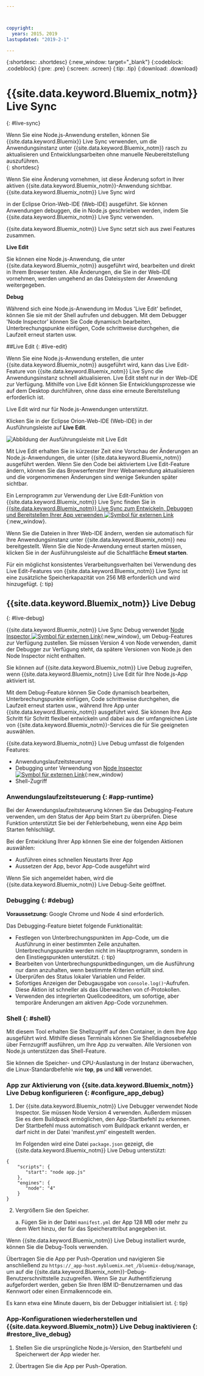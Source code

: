 ```yaml
---



copyright:
  years: 2015，2019
lastupdated: "2019-2-1"

---
```


{:shortdesc: .shortdesc}
{:new_window: target="_blank"}
{:codeblock: .codeblock}
{:pre: .pre}
{:screen: .screen}
{:tip: .tip}
{:download: .download}

# {{site.data.keyword.Bluemix_notm}} Live Sync
{: #live-sync}


Wenn Sie eine Node.js-Anwendung erstellen, können Sie {{site.data.keyword.Bluemix}} Live Sync verwenden, um die Anwendungsinstanz unter {{site.data.keyword.Bluemix_notm}} rasch zu aktualisieren und Entwicklungsarbeiten ohne manuelle Neubereitstellung auszuführen.   
{: shortdesc}

Wenn Sie eine Änderung vornehmen, ist diese Änderung sofort in Ihrer aktiven {{site.data.keyword.Bluemix_notm}}-Anwendung sichtbar. {{site.data.keyword.Bluemix_notm}} Live Sync wird
<!--from both the command line and -->
in der Eclipse Orion-Web-IDE (Web-IDE) ausgeführt. Sie können Anwendungen debuggen, die in Node.js geschrieben werden, indem Sie {{site.data.keyword.Bluemix_notm}} Live Sync verwenden.  

{{site.data.keyword.Bluemix_notm}} Live Sync setzt sich aus zwei Features zusammen.
<!--three -->

<!--
**Desktop Sync**  

You can synchronize any desktop directory tree with a cloud-based project workspace similar to the way Dropbox works. The Web IDE directly edits the same cloud-based workspace, so both stay in sync. Desktop Sync works for any kind of application. To use Desktop Sync, you need to download and install the BL command line interface.  
-->

**Live Edit**

Sie können eine Node.js-Anwendung, die unter {{site.data.keyword.Bluemix_notm}} ausgeführt wird, bearbeiten und direkt in Ihrem Browser testen. Alle Änderungen, die Sie in der Web-IDE vornehmen, werden umgehend an das Dateisystem der Anwendung weitergegeben.  

**Debug**  

Während sich eine Node.js-Anwendung im Modus 'Live Edit' befindet, können Sie sie mit der Shell aufrufen und debuggen. Mit dem Debugger 'Node Inspector' können Sie Code dynamisch bearbeiten, Unterbrechungspunkte einfügen, Code schrittweise durchgehen, die Laufzeit erneut starten usw.  


##Live Edit
{: #live-edit}

Wenn Sie eine Node.js-Anwendung erstellen, die unter {{site.data.keyword.Bluemix_notm}} ausgeführt wird, kann das Live Edit-Feature von {{site.data.keyword.Bluemix_notm}} Live Sync die Anwendungsinstanz schnell aktualisieren. Live Edit steht nur in der Web-IDE zur Verfügung. Mithilfe von Live Edit können Sie Entwicklungsprozesse wie auf dem Desktop durchführen, ohne dass eine erneute Bereitstellung erforderlich ist.

Live Edit wird nur für Node.js-Anwendungen unterstützt.

Klicken Sie in der Eclipse Orion-Web-IDE (Web-IDE) in der Ausführungsleiste auf **Live Edit**.

![Abbildung der Ausführungsleiste mit Live Edit](images/bluemix-live-sync-light.png)

Mit Live Edit erhalten Sie in kürzester Zeit eine Vorschau der Änderungen an Node.js-Anwendungen, die unter {{site.data.keyword.Bluemix_notm}} ausgeführt werden. Wenn Sie den Code bei aktiviertem Live Edit-Feature ändern, können Sie das Browserfenster Ihrer Webanwendung aktualisieren und die vorgenommenen Änderungen sind wenige Sekunden später sichtbar.

Ein Lernprogramm zur Verwendung der Live Edit-Funktion von {{site.data.keyword.Bluemix_notm}} Live Sync finden Sie in [{{site.data.keyword.Bluemix_notm}} Live Sync zum Entwickeln, Debuggen und Bereitstellen Ihrer App verwenden ![Symbol für externen Link](../../icons/launch-glyph.svg "Symbol für externen Link")](https://www.ibm.com/cloud/garage/tutorials/use-live-sync-to-develop-debug-and-deploy-your-app){:new_window}.

Wenn Sie die Dateien in Ihrer Web-IDE ändern, werden sie automatisch für Ihre Anwendungsinstanz unter {{site.data.keyword.Bluemix_notm}} neu bereitgestellt. Wenn Sie die Node-Anwendung erneut starten müssen, klicken Sie in der Ausführungsleiste auf die Schaltfläche **Erneut starten**.

Für ein möglichst konsistentes Verarbeitungsverhalten bei Verwendung des Live Edit-Features von {{site.data.keyword.Bluemix_notm}} Live Sync ist eine zusätzliche Speicherkapazität von 256 MB erforderlich und wird hinzugefügt.
{: tip}

## {{site.data.keyword.Bluemix_notm}} Live Debug
{: #live-debug}

{{site.data.keyword.Bluemix_notm}} Live Sync Debug verwendet [Node Inspector ![Symbol für externen Link](../../icons/launch-glyph.svg "Symbol für externen Link")](https://github.com/node-inspector/node-inspector){:new_window}, um Debug-Features zur Verfügung zustellen. Sie müssen Version 4 von Node verwenden, damit der Debugger zur Verfügung steht, da spätere Versionen von Node.js den Node Inspector nicht enthalten.

Sie können auf {{site.data.keyword.Bluemix_notm}} Live Debug zugreifen, wenn {{site.data.keyword.Bluemix_notm}} Live Edit für Ihre Node.js-App aktiviert ist.  

Mit dem Debug-Feature können Sie Code dynamisch bearbeiten, Unterbrechungspunkte einfügen, Code schrittweise durchgehen, die Laufzeit erneut starten usw., während Ihre App unter {{site.data.keyword.Bluemix_notm}} ausgeführt wird. Sie können Ihre App Schritt für Schritt flexibel entwickeln und dabei aus der umfangreichen Liste von {{site.data.keyword.Bluemix_notm}}-Services die für Sie geeigneten auswählen.

{{site.data.keyword.Bluemix_notm}} Live Debug umfasst die folgenden Features:

* Anwendungslaufzeitsteuerung
* Debugging unter Verwendung von [Node Inspector ![Symbol für externen Link](../../icons/launch-glyph.svg "Symbol für externen Link")](https://github.com/node-inspector/node-inspector){:new_window}
* Shell-Zugriff

### Anwendungslaufzeitsteuerung {: #app-runtime}

Bei der Anwendungslaufzeitsteuerung können Sie das Debugging-Feature verwenden, um den Status der App beim Start zu überprüfen. Diese Funktion unterstützt Sie bei der Fehlerbehebung, wenn eine App beim Starten fehlschlägt.

Bei der Entwicklung Ihrer App können Sie eine der folgenden Aktionen auswählen:

* Ausführen eines schnellen Neustarts Ihrer App
* Aussetzen der App, bevor App-Code ausgeführt wird

Wenn Sie sich angemeldet haben, wird die {{site.data.keyword.Bluemix_notm}} Live Debug-Seite geöffnet.

### Debugging {: #debug}

**Voraussetzung:** Google Chrome und Node 4 sind erforderlich.

Das Debugging-Feature bietet folgende Funktionalität:  
* Festlegen von Unterbrechungspunkten im App-Code, um die Ausführung in einer bestimmten Zeile anzuhalten.
  Unterbrechungspunkte werden nicht im Hauptprogramm, sondern in den Einstiegspunkten unterstützt.
  {: tip}
* Bearbeiten von Unterbrechungspunktbedingungen, um die Ausführung nur dann anzuhalten, wenn bestimmte Kriterien erfüllt sind.
* Überprüfen des Status lokaler Variablen und Felder.
* Sofortiges Anzeigen der Debugausgabe von `console.log()`-Aufrufen. Diese Aktion ist schneller als das Überwachen von cf-Protokollen.
* Verwenden des integrierten Quellcodeeditors, um sofortige, aber temporäre Änderungen am aktiven App-Code vorzunehmen.

### Shell {: #shell}

Mit diesem Tool erhalten Sie Shellzugriff auf den Container, in dem Ihre App ausgeführt wird. Mithilfe dieses Terminals können Sie Shelldiagnosebefehle über Fernzugriff ausführen, um Ihre App zu verwalten. Alle Versionen von Node.js unterstützen das Shell-Feature.

Sie können die Speicher- und CPU-Auslastung in der Instanz überwachen, die Linux-Standardbefehle wie **top**, **ps** und **kill** verwendet.

### App zur Aktivierung von {{site.data.keyword.Bluemix_notm}} Live Debug konfigurieren {: #configure_app_debug}

1. Der {{site.data.keyword.Bluemix_notm}} Live Debugger verwendet Node Inspector. Sie müssen Node Version 4 verwenden. Außerdem müssen Sie es dem Buildpack ermöglichen, den App-Startbefehl zu erkennen. Der Startbefehl muss automatisch vom Buildpack erkannt werden, er darf nicht in der Datei 'manifest.yml' eingestellt werden.

   Im Folgenden wird eine Datei `package.json` gezeigt, die {{site.data.keyword.Bluemix_notm}} Live Debug unterstützt:

  ```
  {
      "scripts": {
         "start": "node app.js"
      },
      "engines": {
         "node": "4"
      }
  }
  ```

2. Vergrößern Sie den Speicher.  

    a. Fügen Sie in der Datei `manifest.yml` der App 128 MB oder mehr zu dem Wert hinzu, der für das Speicherattribut angegeben ist.

Wenn {{site.data.keyword.Bluemix_notm}} Live Debug installiert wurde, können Sie die Debug-Tools verwenden.

Übertragen Sie die App per Push-Operation und navigieren Sie anschließend zu `https://_app-host.mybluemix.net_/bluemix-debug/manage`, um auf die {{site.data.keyword.Bluemix_notm}}-Debug-Benutzerschnittstelle zuzugreifen. Wenn Sie zur Authentifizierung aufgefordert werden, geben Sie Ihren IBM ID-Benutzernamen und das Kennwort oder einen Einmalkenncode ein.    

Es kann etwa eine Minute dauern, bis der Debugger initialisiert ist.
{: tip}

### App-Konfigurationen wiederherstellen und {{site.data.keyword.Bluemix_notm}} Live Debug inaktivieren {: #restore_live_debug}

1. Stellen Sie die ursprüngliche Node.js-Version, den Startbefehl und Speicherwert der App wieder her.

2. Übertragen Sie die App per Push-Operation.
